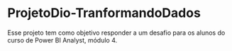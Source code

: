 # ProjetoDio-TranformandoDados
Esse projeto tem como objetivo responder a um desafio para os alunos do curso de Power BI Analyst, módulo 4.

